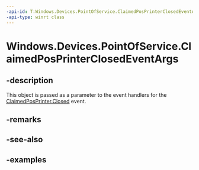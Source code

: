 ```yaml
---
-api-id: T:Windows.Devices.PointOfService.ClaimedPosPrinterClosedEventArgs
-api-type: winrt class
---
```


<!-- Class syntax.
public class ClaimedPosPrinterClosedEventArgs 
-->

# Windows.Devices.PointOfService.ClaimedPosPrinterClosedEventArgs

## -description
This object is passed as a parameter to the event handlers for the [ClaimedPosPrinter.Closed](claimedposprinter_closed.md) event.

## -remarks

## -see-also

## -examples

